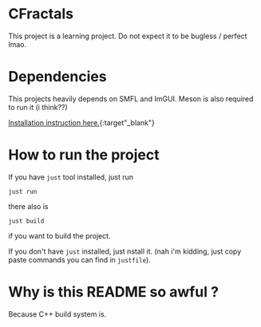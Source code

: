 # CFractals

This project is a learning project. Do not expect it to be bugless / perfect lmao.

# Dependencies

This projects heavily depends on SMFL and ImGUI. Meson is also required to run it (i think??) 
 
[Installation instruction here.](https://letmegooglethat.com/?q=How+to+install+SFML+and+imgui+and+imgui-sfml){:target"_blank"}


# How to run the project

If you have `just` tool installed, just run

    just run

there also is 

    just build

if you want to build the project.

If you don't have `just` installed, just nstall it. (nah i'm kidding, just copy paste commands you can find in `justfile`).


# Why is this README so awful ?

Because C++ build system is.
